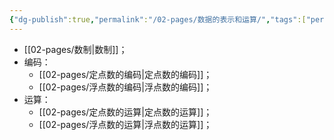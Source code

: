 ```yaml
---
{"dg-publish":true,"permalink":"/02-pages/数据的表示和运算/","tags":["personal/blog","计算机组成原理/数据表示和运算"]}
---
```


- [[02-pages/数制\|数制]]；
- 编码：
	- [[02-pages/定点数的编码\|定点数的编码]]；
	- [[02-pages/浮点数的编码\|浮点数的编码]]；
- 运算：
	- [[02-pages/定点数的运算\|定点数的运算]]；
	- [[02-pages/浮点数的运算\|浮点数的运算]]；